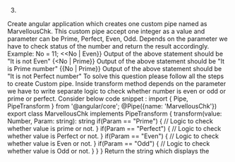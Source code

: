 3)
Create angular application which creates one custom pipe named as MarvellousChk. This custom pipe accept one integer as a value and parameter can be Prime, Perfect, Even, Odd. Depends on the parameter we have to check status of the number and return the result accordingly. Example: No = 11; <<No | Even}} Output of the above statement should be "It is not Even" {<No | Prime}} Output of the above statement should be "It is Prime number" {{No | Prime}} Output of the above statement should be "It is not Perfect number" To solve this question please follow all the steps to create Custom pipe. Inside transform method depends on the parameter we have to write separate logic to check whether number is even or odd or prime or perfect. Consider below code snippet : import { Pipe, PipeTransform } from '@angular/core'; @Pipe({name: 'MarvellousChk'}) export class MarvellousChk implements PipeTransform { transform(value: Number, Param: string): string if(Param == "Prime") { // Logic to check whether value is prime or not. } if(Param == "Perfect") { // Logic to check whether value is Perfect or not. } if(Param == "Even") { // Logic to check whether value is Even or not. } if(Param == "Odd") { // Logic to check whether value is Odd or not. } } } Return the string which displays the
